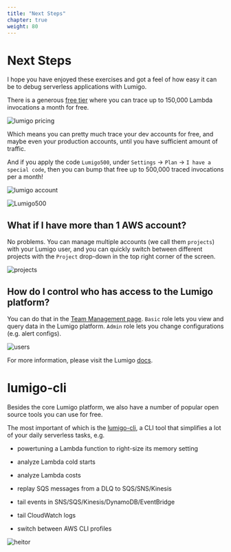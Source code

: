 ```yaml
---
title: "Next Steps"
chapter: true
weight: 80
---
```


# Next Steps

I hope you have enjoyed these exercises and got a feel of how easy it can be to debug serverless applications with Lumigo.

There is a generous [free tier](https://lumigo.io/pricing) where you can trace up to 150,000 Lambda invocations a month for free.

![lumigo pricing](/images/mod06-lumigo-pricing.png)

Which means you can pretty much trace your dev accounts for free, and maybe even your production accounts, until you have sufficient amount of traffic.

And if you apply the code `Lumigo500`, under `Settings` -> `Plan` -> `I have a special code`, then you can bump that free up to 500,000 traced invocations per a month!

![lumigo account](/images/mod06-lumigo-account-settings.png)

![Lumigo500](/images/mod06-lumigo-lumigo500.png)

## What if I have more than 1 AWS account?

No problems. You can manage multiple accounts (we call them `projects`) with your Lumigo user, and you can quickly switch between different projects with the `Project` drop-down in the top right corner of the screen.

![projects](/images/mod06-lumigo-projects.png)

## How do I control who has access to the Lumigo platform?

You can do that in the [Team Management page](https://platform.lumigo.io/users). `Basic` role lets you view and query data in the Lumigo platform. `Admin` role lets you change configurations (e.g. alert configs).

![users](/images/mod06-lumigo-users.png)

For more information, please visit the Lumigo [docs](https://docs.lumigo.io/docs).

# lumigo-cli

Besides the core Lumigo platform, we also have a number of popular open source tools you can use for free.

The most important of which is the [lumigo-cli](https://www.npmjs.com/package/lumigo-cli), a CLI tool that simplifies a lot of your daily serverless tasks, e.g.

* powertuning a Lambda function to right-size its memory setting

* analyze Lambda cold starts

* analyze Lambda costs

* replay SQS messages from a DLQ to SQS/SNS/Kinesis

* tail events in SNS/SQS/Kinesis/DynamoDB/EventBridge

* tail CloudWatch logs

* switch between AWS CLI profiles

![heitor](/images/mod06-heitor.png)
